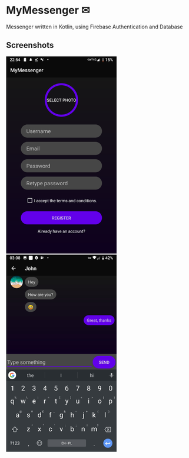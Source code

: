 # MyMessenger ✉

Messenger written in Kotlin, using Firebase Authentication and Database

## Screenshots
<img src = "ss/ss_register.png" width="300">  <img src = "ss/ss_chatExample.png" width="300">


